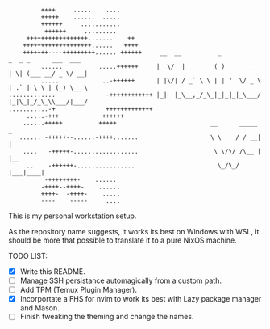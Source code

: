 
```
         ++++     .....    ....         
         +++++    ......  .....         
         ++++++     ...........         
          ++++++     .........          
     +++++++++++++++++.......    ++     
    +++++++++++++++++++......   ++++    
    +++++++----+++++++++...... ++++++     __  __          _             _  _ _      ___  ___ 
         ......          .....++++++     |  \/  |__ ___ _(_)_ __  ___  | \| (___ __/ _ \/ __|
        ......            ..-++++++      | |\/| / _` \ \ | | '  \/ _ \ | .` | \ \ | (_) \__ \
.............              -++++++++++++ |_|  |_\__,_/_\_|_|_|_|_\___/ |_|\_|_/_\_\\___/|___/
...........-+              +++++++++++++
     .....-+++            ++++++        
    ......+++++          +++++                          __      _____ _
   ...... -+++++--......-++++.......                    \ \    / / __| |
    ....   -+++++-..................                     \ \/\/ /\__ | |__
     ..    -++++++-................                       \_/\_/ |___|____|
          -++++++++-    ......           
         -++++--++++-    ......         
         ++++-  -++++-    .....         
         ----    -----     ....         
```

This is my personal workstation setup.

As the repository name suggests, it works its best on Windows with WSL,
it should be more that possible to translate it to a pure NixOS machine.

TODO LIST:
- [x] Write this README.
- [ ] Manage SSH persistance automagically from a custom path.
- [ ] Add TPM (Temux Plugin Manager).
- [X] Incorportate a FHS for nvim to work its best with Lazy package manager and Mason.
- [ ] Finish tweaking the theming and change the names.
